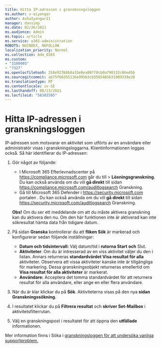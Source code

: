 ```yaml
---
title: Hitta IP-adressen i granskningsloggen
ms.author: v-aiyengar
author: AshaIyengar21
manager: dansimp
ms.date: 02/26/2021
ms.audience: Admin
ms.topic: article
ms.service: o365-administration
ROBOTS: NOINDEX, NOFOLLOW
localization_priority: Normal
ms.collection: Adm_O365
ms.custom:
- "3100005"
- "7327"
ms.openlocfilehash: 258e92368b8a33e8ea807f0cb9af90132c86ed5b
ms.sourcegitcommit: ab75f66355116e995b3cb5505465b31989339e28
ms.translationtype: MT
ms.contentlocale: sv-SE
ms.lasthandoff: 08/13/2021
ms.locfileid: "58303595"
---
```

# <a name="find-the-ip-address-in-audit-log"></a>Hitta IP-adressen i granskningsloggen

IP-adressen som motsvarar en aktivitet som utförts av en användare eller administratör visas i granskningsloggarna. Klientinformationen loggas också. Så här identifierar du IP-adressen:

1. Gör något av följande:
   - I Microsoft 365 Efterlevnadscenter på <https://compliance.microsoft.com> går du till  \> **Lösningsgranskning.** Du kan också använda om du vill **gå direkt** till sidan <https://compliance.microsoft.com/auditlogsearch> Granskning.
   - Gå till Microsoft 365 Defender i <https://security.microsoft.com> portalen .  Du kan också använda om du vill **gå direkt** till sidan <https://security.microsoft.com/auditlogsearch> Granskning.

    **Obs!** Om du ser ett meddelande om att du måste aktivera granskning kan du aktivera den nu. Om den här funktionen inte är aktiverad kan inte sökresultat hämta data från tidigare datum.

2. På sidan **Granska** kontrollerar du att **fliken Sök** är markerad och konfigurerar sedan följande inställningar:
   - **Datum och tidsintervall:** Välj datum/tid i **rutorna Start** **och** Slut.
   - **Aktiviteter**: Om du är intresserad av en viss aktivitet väljer du den i listan. Annars returneras **standardvärdet Visa resultat för alla** aktiviteter. Observera att vissa aktiviteter kanske inte är tillgängliga för markering. Dessa granskningsobjekt returneras emellertid om **Visa resultat för alla aktiviteter** är markerat.
   - **Användare:** Acceptera det tomma standardvärdet för att returnera resultat för alla användare, eller ange en eller flera användare.

3. När du är klar klickar du på **Sök**. Aktiviteterna visas på den nya **sidan Granskningssökning.**

4. I resultatet klickar du på **Filtrera resultat** och **skriver Set-Mailbox** i aktivitetsfilterrutan.

5. Välj en granskningspost i resultatet för att öppna den **utfällade** informationen.

Mer information finns i Söka i [granskningsloggen för att undersöka vanliga supportproblem.](https://docs.microsoft.com/microsoft-365/compliance/auditing-troubleshooting-scenarios)
